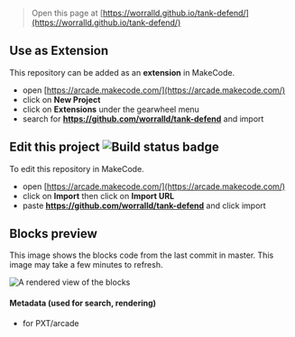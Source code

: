  


> Open this page at [https://worralld.github.io/tank-defend/](https://worralld.github.io/tank-defend/)

## Use as Extension

This repository can be added as an **extension** in MakeCode.

* open [https://arcade.makecode.com/](https://arcade.makecode.com/)
* click on **New Project**
* click on **Extensions** under the gearwheel menu
* search for **https://github.com/worralld/tank-defend** and import

## Edit this project ![Build status badge](https://github.com/worralld/tank-defend/workflows/MakeCode/badge.svg)

To edit this repository in MakeCode.

* open [https://arcade.makecode.com/](https://arcade.makecode.com/)
* click on **Import** then click on **Import URL**
* paste **https://github.com/worralld/tank-defend** and click import

## Blocks preview

This image shows the blocks code from the last commit in master.
This image may take a few minutes to refresh.

![A rendered view of the blocks](https://github.com/worralld/tank-defend/raw/master/.github/makecode/blocks.png)

#### Metadata (used for search, rendering)

* for PXT/arcade
<script src="https://makecode.com/gh-pages-embed.js"></script><script>makeCodeRender("{{ site.makecode.home_url }}", "{{ site.github.owner_name }}/{{ site.github.repository_name }}");</script>
